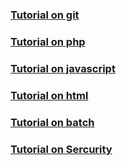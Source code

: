 ### [Tutorial on git](git/)
### [Tutorial on php](php/)
### [Tutorial on javascript](javascript/)
### [Tutorial on html](html/)
### [Tutorial on batch](batch/)
### [Tutorial on Sercurity](sercurity/)

